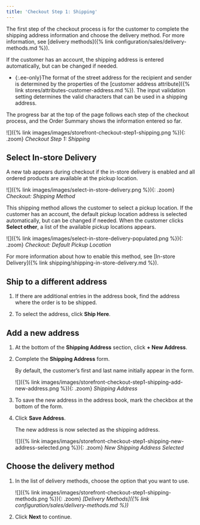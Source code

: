 ```yaml
---
title: 'Checkout Step 1: Shipping'
---
```


The first step of the checkout process is for the customer to complete the shipping address information and choose the delivery method. For more information, see [delivery methods]({% link configuration/sales/delivery-methods.md %}).

If the customer has an account, the shipping address is entered automatically, but can be changed if needed.

- {:.ee-only}The format of the street address for the recipient and sender is determined by the properties of the [customer address attribute]({% link stores/attributes-customer-address.md %}). The input validation setting determines the valid characters that can be used in a shipping address.

The progress bar at the top of the page follows each step of the checkout process, and the Order Summary shows the information entered so far.

![]({% link images/images/storefront-checkout-step1-shipping.png %}){: .zoom}
_Checkout Step 1: Shipping_

## Select In-store Delivery

A new tab appears during checkout if the in-store delivery is enabled and all ordered products are available at the pickup location.

![]({% link images/images/select-in-store-delivery.png %}){: .zoom}
_Checkout: Shipping Method_

This shipping method allows the customer to select a pickup location. If the customer has an account, the default pickup location address is selected automatically, but can be changed if needed. When the customer clicks **Select other**, a list of the available pickup locations appears.

![]({% link images/images/select-in-store-delivery-populated.png %}){: .zoom}
_Checkout: Default Pickup Location_

For more information about how to enable this method, see [In-store Delivery]({% link shipping/shipping-in-store-delivery.md %}).

## Ship to a different address

1. If there are additional entries in the address book, find the address where the order is to be shipped.

1. To select the address, click **Ship Here**.

## Add a new address

1. At the bottom of the **Shipping Address** section, click **+ New Address**.

1. Complete the **Shipping Address** form.

    By default, the customer’s first and last name initially appear in the form.

    ![]({% link images/images/storefront-checkout-step1-shipping-add-new-address.png %}){: .zoom}
    _Shipping Address_

1. To save the new address in the address book, mark the checkbox at the bottom of the form.

1. Click **Save Address**.

    The new address is now selected as the shipping address.

    ![]({% link images/images/storefront-checkout-step1-shipping-new-address-selected.png %}){: .zoom}
    _New Shipping Address Selected_

## Choose the delivery method

1. In the list of delivery methods, choose the option that you want to use.

    ![]({% link images/images/storefront-checkout-step1-shipping-methods.png %}){: .zoom}
    _[Delivery Methods]({% link configuration/sales/delivery-methods.md %})_

1. Click **Next** to continue.
